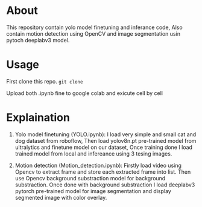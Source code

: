 # About
This repository contain yolo model finetuning and inferance code, Also contain motion detection using OpenCV and image segmentation usin pytoch deeplabv3 model.

# Usage
First clone this repo.
``` git clone ```

Upload both .ipynb fine to google colab and exicute cell by cell

# Explaination
1. Yolo model finetuning (YOLO.ipynb): I load very simple and small cat and dog dataset from roboflow, Then load yolov8n.pt pre-trained model from ultralytics and finetune model on our dataset, Once training done I load trained model from local and infereance using 3 tesing images.

2. Motion detection (Motion_detection.ipynb): Firstly load video using Opencv to extract frame and store each extracted frame into list. Then use Opencv background substraction model for background substraction. Once done with background substraction I load deeplabv3 pytorch pre-trained model for image segmentation and display segmented image with color overlay. 
